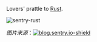 Lovers' prattle to [Rust](https://www.rust-lang.org/).

![sentry-rust](rust/index.png)

*图片来源*：[![blog.sentry.io-shield](https://img.shields.io/badge/blog.sentry.io-rust-orange.svg)](https://blog.sentry.io/2016/10/19/fixing-python-performance-with-rust.html)